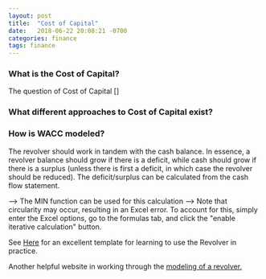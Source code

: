 ```yaml
---
layout: post
title:  "Cost of Capital"
date:   2018-06-22 20:08:21 -0700
categories: finance
tags: finance
---
```

### What is the Cost of Capital?

The question of Cost of Capital []

### What different approaches to Cost of Capital exist?

### How is WACC modeled?

The revolver should work in tandem with the cash balance. In essence, a revolver balance should grow if there is a deficit, while cash should grow if there is a surplus (unless there is first a deficit, in which case the revolver should be reduced). The deficit/surplus can be calculated from the cash flow statement.

--> The MIN function can be used for this calculation
--> Note that circularity may occur, resulting in an Excel error. To account for this, simply enter the Excel options, go to the formulas tab, and click the "enable iterative calculation" button.

See [Here](https://www.wallstreetprep.com/knowledge/modeling-revolving-credit-line-excel-free-template/) for an excellent template for learning to use the Revolver in practice.

Another helpful website in working through the [modeling of a revolver.](http://www.streetofwalls.com/finance-training-courses/investment-banking-technical-training/three-statement-financial-modeling/)

